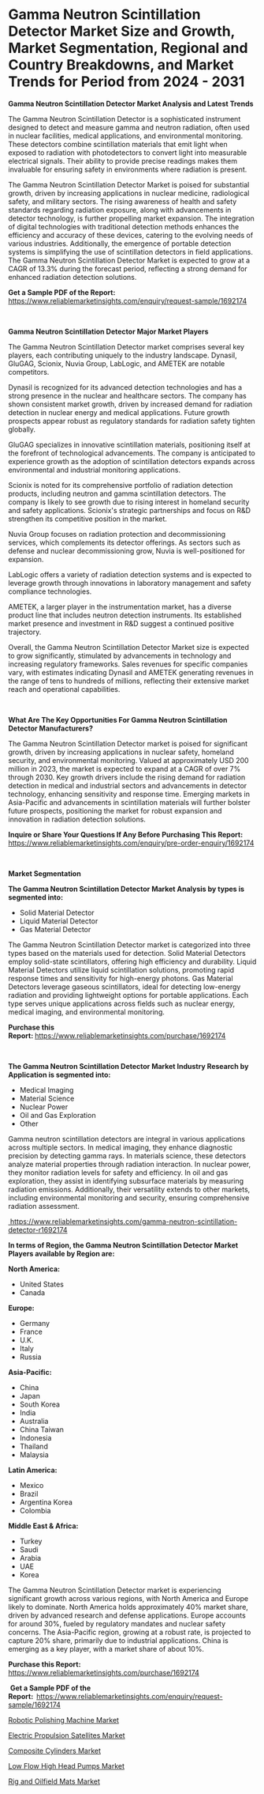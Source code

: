 <p><h1>Gamma Neutron Scintillation Detector Market Size and Growth, Market Segmentation, Regional and Country Breakdowns, and Market Trends for Period from 2024 -  2031</h1></p><p><strong>Gamma Neutron Scintillation Detector Market Analysis and Latest Trends</strong></p>
<p><p>The Gamma Neutron Scintillation Detector is a sophisticated instrument designed to detect and measure gamma and neutron radiation, often used in nuclear facilities, medical applications, and environmental monitoring. These detectors combine scintillation materials that emit light when exposed to radiation with photodetectors to convert light into measurable electrical signals. Their ability to provide precise readings makes them invaluable for ensuring safety in environments where radiation is present.</p><p>The Gamma Neutron Scintillation Detector Market is poised for substantial growth, driven by increasing applications in nuclear medicine, radiological safety, and military sectors. The rising awareness of health and safety standards regarding radiation exposure, along with advancements in detector technology, is further propelling market expansion. The integration of digital technologies with traditional detection methods enhances the efficiency and accuracy of these devices, catering to the evolving needs of various industries. Additionally, the emergence of portable detection systems is simplifying the use of scintillation detectors in field applications. The Gamma Neutron Scintillation Detector Market is expected to grow at a CAGR of 13.3% during the forecast period, reflecting a strong demand for enhanced radiation detection solutions.</p></p>
<p><strong>Get a Sample PDF of the Report:&nbsp;</strong> <a href="https://www.reliablemarketinsights.com/enquiry/request-sample/1692174?utm_campaign=1580&utm_medium=2&utm_source=Github&utm_content=ia&utm_term=19102024&utm_id=gamma-neutron-scintillation-detector">https://www.reliablemarketinsights.com/enquiry/request-sample/1692174</a></p>
<p>&nbsp;</p>
<p><strong>Gamma Neutron Scintillation Detector Major Market Players</strong></p>
<p><p>The Gamma Neutron Scintillation Detector market comprises several key players, each contributing uniquely to the industry landscape. Dynasil, GluGAG, Scionix, Nuvia Group, LabLogic, and AMETEK are notable competitors.</p><p>Dynasil is recognized for its advanced detection technologies and has a strong presence in the nuclear and healthcare sectors. The company has shown consistent market growth, driven by increased demand for radiation detection in nuclear energy and medical applications. Future growth prospects appear robust as regulatory standards for radiation safety tighten globally.</p><p>GluGAG specializes in innovative scintillation materials, positioning itself at the forefront of technological advancements. The company is anticipated to experience growth as the adoption of scintillation detectors expands across environmental and industrial monitoring applications.</p><p>Scionix is noted for its comprehensive portfolio of radiation detection products, including neutron and gamma scintillation detectors. The company is likely to see growth due to rising interest in homeland security and safety applications. Scionix's strategic partnerships and focus on R&D strengthen its competitive position in the market.</p><p>Nuvia Group focuses on radiation protection and decommissioning services, which complements its detector offerings. As sectors such as defense and nuclear decommissioning grow, Nuvia is well-positioned for expansion.</p><p>LabLogic offers a variety of radiation detection systems and is expected to leverage growth through innovations in laboratory management and safety compliance technologies.</p><p>AMETEK, a larger player in the instrumentation market, has a diverse product line that includes neutron detection instruments. Its established market presence and investment in R&D suggest a continued positive trajectory.</p><p>Overall, the Gamma Neutron Scintillation Detector Market size is expected to grow significantly, stimulated by advancements in technology and increasing regulatory frameworks. Sales revenues for specific companies vary, with estimates indicating Dynasil and AMETEK generating revenues in the range of tens to hundreds of millions, reflecting their extensive market reach and operational capabilities.</p></p>
<p>&nbsp;</p>
<p><strong>What Are The Key Opportunities For Gamma Neutron Scintillation Detector Manufacturers?</strong></p>
<p><p>The Gamma Neutron Scintillation Detector market is poised for significant growth, driven by increasing applications in nuclear safety, homeland security, and environmental monitoring. Valued at approximately USD 200 million in 2023, the market is expected to expand at a CAGR of over 7% through 2030. Key growth drivers include the rising demand for radiation detection in medical and industrial sectors and advancements in detector technology, enhancing sensitivity and response time. Emerging markets in Asia-Pacific and advancements in scintillation materials will further bolster future prospects, positioning the market for robust expansion and innovation in radiation detection solutions.</p></p>
<p><strong>Inquire or Share Your Questions If Any Before Purchasing This Report:</strong> <a href="https://www.reliablemarketinsights.com/enquiry/pre-order-enquiry/1692174?utm_campaign=1580&utm_medium=2&utm_source=Github&utm_content=ia&utm_term=19102024&utm_id=gamma-neutron-scintillation-detector">https://www.reliablemarketinsights.com/enquiry/pre-order-enquiry/1692174</a></p>
<p>&nbsp;</p>
<p><strong>Market Segmentation</strong></p>
<p><strong>The Gamma Neutron Scintillation Detector Market Analysis by types is segmented into:</strong></p>
<p><ul><li>Solid Material Detector</li><li>Liquid Material Detector</li><li>Gas Material Detector</li></ul></p>
<p><p>The Gamma Neutron Scintillation Detector market is categorized into three types based on the materials used for detection. Solid Material Detectors employ solid-state scintillators, offering high efficiency and durability. Liquid Material Detectors utilize liquid scintillation solutions, promoting rapid response times and sensitivity for high-energy photons. Gas Material Detectors leverage gaseous scintillators, ideal for detecting low-energy radiation and providing lightweight options for portable applications. Each type serves unique applications across fields such as nuclear energy, medical imaging, and environmental monitoring.</p></p>
<p><strong>Purchase this Report:&nbsp;</strong><a href="https://www.reliablemarketinsights.com/purchase/1692174?utm_campaign=1580&utm_medium=2&utm_source=Github&utm_content=ia&utm_term=19102024&utm_id=gamma-neutron-scintillation-detector">https://www.reliablemarketinsights.com/purchase/1692174</a></p>
<p>&nbsp;</p>
<p><strong>The Gamma Neutron Scintillation Detector Market Industry Research by Application is segmented into:</strong></p>
<p><ul><li>Medical Imaging</li><li>Material Science</li><li>Nuclear Power</li><li>Oil and Gas Exploration</li><li>Other</li></ul></p>
<p><p>Gamma neutron scintillation detectors are integral in various applications across multiple sectors. In medical imaging, they enhance diagnostic precision by detecting gamma rays. In materials science, these detectors analyze material properties through radiation interaction. In nuclear power, they monitor radiation levels for safety and efficiency. In oil and gas exploration, they assist in identifying subsurface materials by measuring radiation emissions. Additionally, their versatility extends to other markets, including environmental monitoring and security, ensuring comprehensive radiation assessment.</p></p>
<p><a href="https://www.reliablemarketinsights.com/gamma-neutron-scintillation-detector-r1692174?utm_campaign=1580&utm_medium=2&utm_source=Github&utm_content=ia&utm_term=19102024&utm_id=gamma-neutron-scintillation-detector">&nbsp;https://www.reliablemarketinsights.com/gamma-neutron-scintillation-detector-r1692174</a></p>
<p><strong>In terms of Region, the Gamma Neutron Scintillation Detector Market Players available by Region are:</strong></p>
<p>
    <p> <strong> North America: </strong>
        <ul>
            <li>United States</li>
            <li>Canada</li>
        </ul>
        </p> 
    <p> <strong> Europe: </strong>
        <ul>
            <li>Germany</li>
            <li>France</li>
            <li>U.K.</li>
            <li>Italy</li>
            <li>Russia</li>
        </ul>
        </p> 
    <p> <strong> Asia-Pacific: </strong>
        <ul>
            <li>China</li>
            <li>Japan</li>
            <li>South Korea</li>
            <li>India</li>
            <li>Australia</li>
            <li>China Taiwan</li>
            <li>Indonesia</li>
            <li>Thailand</li>
            <li>Malaysia</li>
        </ul>
        </p> 
    <p> <strong> Latin America: </strong>
        <ul>
            <li>Mexico</li>
            <li>Brazil</li>
            <li>Argentina Korea</li>
            <li>Colombia</li>
        </ul>
        </p> 
    <p> <strong> Middle East & Africa: </strong>
        <ul>
            <li>Turkey</li>
            <li>Saudi</li>
            <li>Arabia</li>
            <li>UAE</li>
            <li>Korea</li>
        </ul>
    </p>
    </p>
<p><p>The Gamma Neutron Scintillation Detector market is experiencing significant growth across various regions, with North America and Europe likely to dominate. North America holds approximately 40% market share, driven by advanced research and defense applications. Europe accounts for around 30%, fueled by regulatory mandates and nuclear safety concerns. The Asia-Pacific region, growing at a robust rate, is projected to capture 20% share, primarily due to industrial applications. China is emerging as a key player, with a market share of about 10%.</p></p>
<p><strong>Purchase this Report: </strong><a href="https://www.reliablemarketinsights.com/purchase/1692174?utm_campaign=1580&utm_medium=2&utm_source=Github&utm_content=ia&utm_term=19102024&utm_id=gamma-neutron-scintillation-detector">https://www.reliablemarketinsights.com/purchase/1692174</a></p>
<p>&nbsp;<strong>Get a Sample PDF of the Report:&nbsp;&nbsp;</strong><a href="https://www.reliablemarketinsights.com/enquiry/request-sample/1692174?utm_campaign=1580&utm_medium=2&utm_source=Github&utm_content=ia&utm_term=19102024&utm_id=gamma-neutron-scintillation-detector">https://www.reliablemarketinsights.com/enquiry/request-sample/1692174</a></p>
<p><strong></strong></p>
<p><p><a href="https://www.linkedin.com/pulse/robotic-polishing-machine-market-transformation-comparative-f5eec?utm_campaign=1580&utm_medium=2&utm_source=Github&utm_content=ia&utm_term=19102024&utm_id=gamma-neutron-scintillation-detector">Robotic Polishing Machine Market</a></p><p><a href="https://www.linkedin.com/pulse/global-electric-propulsion-satellites-market-sector2024-2031-pnnpc?utm_campaign=1580&utm_medium=2&utm_source=Github&utm_content=ia&utm_term=19102024&utm_id=gamma-neutron-scintillation-detector">Electric Propulsion Satellites Market</a></p><p><a href="https://www.linkedin.com/pulse/deep-dive-composite-cylinders-market-itstrends-segmentation-fyzjc?utm_campaign=1580&utm_medium=2&utm_source=Github&utm_content=ia&utm_term=19102024&utm_id=gamma-neutron-scintillation-detector">Composite Cylinders Market</a></p><p><a href="https://www.linkedin.com/pulse/low-flow-high-head-pumps-market-global-regional-analysis-focus-dnm2c?utm_campaign=1580&utm_medium=2&utm_source=Github&utm_content=ia&utm_term=19102024&utm_id=gamma-neutron-scintillation-detector">Low Flow High Head Pumps Market</a></p><p><a href="https://www.linkedin.com/pulse/rig-oilfield-mats-market-ecosystem-competitive-landscape-9uq6c?utm_campaign=1580&utm_medium=2&utm_source=Github&utm_content=ia&utm_term=19102024&utm_id=gamma-neutron-scintillation-detector">Rig and Oilfield Mats Market</a></p></p>